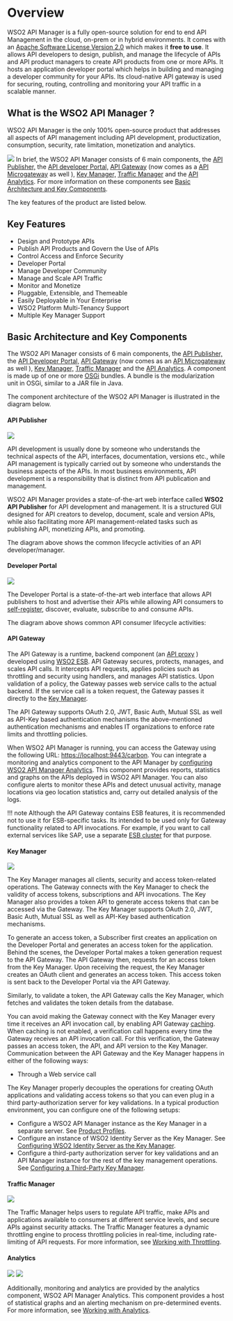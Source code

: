 # Overview

WSO2 API Manager is a fully open-source solution for end to end API Management in the cloud, on-prem or in hybrid environments. It comes with an [Apache Software License Version 2.0](http://www.apache.org/licenses/LICENSE-2.0) which makes it **free to use**. It allows API developers to design, publish, and manage the lifecycle of APIs and API product managers to create API products from one or more APIs. It hosts an application developer portal which helps in building and managing a developer community for your APIs. Its cloud-native API gateway is used for securing, routing, controlling and monitoring your API traffic in a scalable manner.

## **What is the WSO2 API Manager** ?

WSO2 API Manager is the only 100% open-source product that addresses all aspects of API management including API development, productization, consumption, security, rate limitation, monetization and analytics.

![]({{base_path}}/assets/attachments/103327648/103346653.png)
In brief, the WSO2 API Manager consists of 6 main components, the [API Publisher,](#api-publisher) the [API developer Portal,](#developer-portal) [API Gateway](#api-gateway) (now comes as a [API Microgateway](https://mg.docs.wso2.com/en/3.2.0/) as well ), [Key Manager,](#key-manager) [Traffic Manager](#traffic-manager) and the [API Analytics](#analytics). For more information on these components see [Basic Architecture and Key Components]().

The key features of the product are listed below.

## Key Features

-  Design and Prototype APIs
-  Publish API Products and Govern the Use of APIs
-  Control Access and Enforce Security
-  Developer Portal
-  Manage Developer Community
-  Manage and Scale API Traffic
-  Monitor and Monetize
-  Pluggable, Extensible, and Themeable
-  Easily Deployable in Your Enterprise
-  WSO2 Platform Multi-Tenancy Support
-  Multiple Key Manager Support

## Basic Architecture and Key Components

The WSO2 API Manager consists of 6 main components, the [API Publisher,](#api-publisher) the [API Developer Portal,](#developer-portal) [API Gateway](#api-gateway) (now comes as an [API Microgateway](https://mg.docs.wso2.com/en/3.2.0/) as well ), [Key Manager,](#key-manager) [Traffic Manager](#traffic-manager) and the [API Analytics](#analytics). A component is made up of one or more [OSGi](http://www.osgi.org/Technology/Home) bundles. A bundle is the modularization unit in OSGi, similar to a JAR file in Java.

The component architecture of the WSO2 API Manager is illustrated in the diagram below.

#### API Publisher

![]({{base_path}}/assets/attachments/103327648/126556771.png)

API development is usually done by someone who understands the technical aspects of the API, interfaces, documentation, versions etc., while API management is typically carried out by someone who understands the business aspects of the APIs. In most business environments, API development is a responsibility that is distinct from API publication and management.

WSO2 API Manager provides a state-of-the-art web interface called **WSO2 API Publisher** for API development and management. It is a structured GUI designed for API creators to develop, document, scale and version APIs, while also facilitating more API management-related tasks such as publishing API, monetizing APIs, and promoting.

The diagram above shows the common lifecycle activities of an API developer/manager.

#### Developer Portal

![]({{base_path}}/assets/attachments/103327648/126556772.png)

The Developer Portal is a state-of-the-art web interface that allows API publishers to host and advertise their APIs while allowing API consumers to [self-register]({{base_path}}/learn/consume-api/customizations/customizing-the-developer-portal/enabling-or-disabling-self-signup), discover, evaluate, subscribe to and consume APIs.


The diagram above shows common API consumer lifecycle activities:

#### API Gateway

The API Gateway is a runtime, backend component (an [API proxy](https://docs.wso2.com/display/EI611/Working+with+APIs) ) developed using [WSO2 ESB]({{base_path}}/getting-started/about-this-release/). API Gateway secures, protects, manages, and scales API calls. It intercepts API requests, applies policies such as throttling and security using handlers, and manages API statistics. Upon validation of a policy, the Gateway passes web service calls to the actual backend. If the service call is a token request, the Gateway passes it directly to the [Key Manager](#key-manager).

The API Gateway supports OAuth 2.0, JWT, Basic Auth, Mutual SSL as well as API-Key based authentication mechanisms the above-mentioned authentication mechanisms and enables IT organizations to enforce rate limits and throttling policies.

When WSO2 API Manager is running, you can access the Gateway using the following URL: <https://localhost:9443/carbon>. You can integrate a monitoring and analytics component to the API Manager by [configuring WSO2 API Manager Analytics]({{base_path}}/learn/analytics/configuring-apim-analytics.md). This component provides reports, statistics and graphs on the APIs deployed in WSO2 API Manager. You can also configure alerts to monitor these APIs and detect unusual activity, manage locations via geo location statistics and, carry out detailed analysis of the logs.

!!! note
    Although the API Gateway contains ESB features, it is recommended not to use it for ESB-specific tasks. Its intended to be used only for Gateway functionality related to API invocations. For example, if you want to call external services like SAP, use a separate [ESB cluster](https://docs.wso2.com/display/EI650/Clustering+the+ESB+Profile) for that purpose.

#### Key Manager

![]({{base_path}}/assets/img/get_started/key-manager.png)


The Key Manager manages all clients, security and access token-related operations. The Gateway connects with the Key Manager to check the validity of access tokens, subscriptions and API invocations. The Key Manager also provides a token API to generate access tokens that can be accessed via the Gateway. The Key Manager supports OAuth 2.0, JWT, Basic Auth, Mutual SSL as well as API-Key based authentication mechanisms. 


 To generate an access token, a Subscriber first creates an application on the Developer Portal and generates an access token for the application. Behind the scenes, the Developer Portal makes a token generation request to the API Gateway. The API Gateway then, requests for an access token from the Key Manager. Upon receiving the request, the Key Manager creates an OAuth client and generates an access token. This access token is sent back to the Developer Portal via the API Gateway. 
 
 Similarly, to validate a token, the API Gateway calls the Key Manager, which fetches and validates the token details from the database.

You can avoid making the Gateway connect with the Key Manager every time it receives an API invocation call, by enabling API Gateway [caching](../../administer/product-configurations/configuring-caching). When caching is not enabled, a verification call happens every time the Gateway receives an API invocation call. For this verification, the Gateway passes an access token, the API, and API version to the Key Manager. Communication between the API Gateway and the Key Manager happens in either of the following ways:

-   Through a Web service call

 The Key Manager properly decouples the operations for creating OAuth applications and validating access tokens so that you can even plug in a third party-authorization server for key validations. In a typical production environment, you can configure one of the following setups:

-   Configure a WSO2 API Manager instance as the Key Manager in a separate server. See [Product Profiles]({{base_path}}/install-and-setup/deploying-wso2-api-manager/distributed-deployment/product-profiles).
-   Configure an instance of WSO2 Identity Server as the Key Manager. See [Configuring WSO2 Identity Server as the Key Manager]({{base_path}}/install-and-setup/deploying-wso2-api-manager/distributed-deployment/configuring-wso2-identity-server-as-a-key-manager).
-   Configure a third-party authorization server for key validations and an API Manager instance for the rest of the key management operations. See [Configuring a Third-Party Key Manager]({{base_path}}/install-and-setup/deploying-wso2-api-manager/distributed-deployment/configure-a-third-party-key-manager).

#### Traffic Manager

![]({{base_path}}/assets/img/get_started/traffic-manager.png)

The Traffic Manager helps users to regulate API traffic, make APIs and applications available to consumers at different service levels, and secure APIs against security attacks. The Traffic Manager features a dynamic throttling engine to process throttling policies in real-time, including rate-limiting of API requests. For more information, see [Working with Throttling]({{base_path}}/learn/rate-limiting/introducing-throttling-use-cases).


#### Analytics

![]({{base_path}}/assets/attachments/103327648/126556775.png)
![]({{base_path}}/assets/img/get_started/analytics.png)

Additionally, monitoring and analytics are provided by the analytics component, WSO2 API Manager Analytics. This component provides a host of statistical graphs and an alerting mechanism on pre-determined events. For more information, see [Working with Analytics]({{base_path}}/learn/analytics/configuring-apim-analytics).

